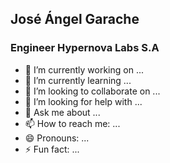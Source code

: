 ## José Ángel Garache

### Engineer Hypernova Labs S.A <!--![image](https://user-images.githubusercontent.com/36489263/136683969-14b3f962-203c-40c9-b871-0aea28af95de.png) -->

- 🔭 I’m currently working on ...
- 🌱 I’m currently learning ...
- 👯 I’m looking to collaborate on ...
- 🤔 I’m looking for help with ...
- 💬 Ask me about ...
- 📫 How to reach me: ...
- 😄 Pronouns: ...
- ⚡ Fun fact: ...
